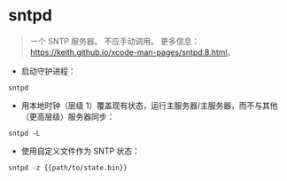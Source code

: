 # sntpd

> 一个 SNTP 服务器。
> 不应手动调用。
> 更多信息：<https://keith.github.io/xcode-man-pages/sntpd.8.html>。

- 启动守护进程：

`sntpd`

- 用本地时钟（层级 1）覆盖现有状态，运行主服务器/主服务器，而不与其他（更高层级）服务器同步：

`sntpd -L`

- 使用自定义文件作为 SNTP 状态：

`sntpd -z {{path/to/state.bin}}`